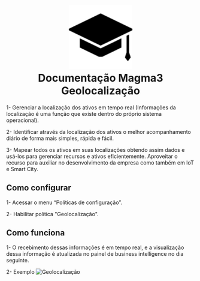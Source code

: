 <h1 align="center">
<img src="https://raw.githubusercontent.com/peaceiris/mkdocs-material-boilerplate/main/docs_sample/images/graduate-cap.png" alt="MkDocs icon" width="170">
<br>Documentação Magma3<br>Geolocalização
</h1>

1- Gerenciar a localização dos ativos em tempo real (Informações da localização é uma função que existe dentro do próprio sistema operacional).

2- Identificar através da localização dos ativos o melhor acompanhamento diário de forma mais simples, rápida e fácil.

3- Mapear todos os ativos em suas localizações obtendo assim dados e usá-los para gerenciar recursos e ativos eficientemente.
Aproveitar o recurso para auxiliar no desenvolvimento da empresa como também em IoT e Smart City.



## Como configurar

1- Acessar o menu “Políticas de configuração”.

2- Habilitar política "Geolocalização".


## Como funciona

1- O recebimento dessas informações é em tempo real, e a visualização dessa informação é atualizada no painel de business intelligence no dia seguinte.

2- Exemplo
<img src="https://s3.amazonaws.com/movidesk-files/0A31F883C284F3151CE2BB8556668177" alt="Geolocalização" width="170">
